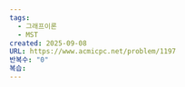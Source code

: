 ```yaml
---
tags:
  - 그래프이론
  - MST
created: 2025-09-08
URL: https://www.acmicpc.net/problem/1197
반복수: "0"
복습:
---
```

